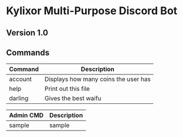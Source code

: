 **Kylixor Multi-Purpose Discord Bot**
=====================================

Version 1.0
-------------

Commands
--------

| Command     | Description
| ----------- | -----------
| account     | Displays how many coins the user has
| help        | Print out this file
| darling     | Gives the best waifu

| Admin CMD   | Description
| ----------- | -----------
| sample      | sample
